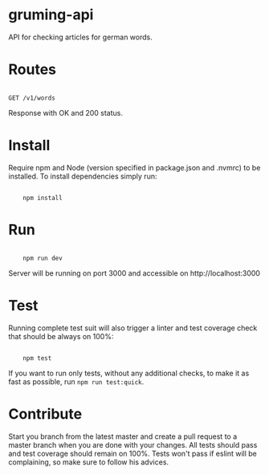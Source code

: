 # gruming-api
API for checking articles for german words.


# Routes

```

GET /v1/words

```
Response with OK and 200 status.


# Install

Require npm and Node (version specified in package.json and .nvmrc) to be installed. To install dependencies simply run:

```

    npm install

```

# Run

```

    npm run dev

```
Server will be running on port 3000 and accessible on http://localhost:3000


# Test

Running complete test suit will also trigger a linter and test coverage check that should be always on 100%:

```

    npm test

```

If you want to run only tests, without any additional checks, to make it as fast as possible, run `npm run test:quick`.

# Contribute

Start you branch from the latest master and create a pull request to a master branch when you are done with your changes. All tests should pass and test coverage should remain on 100%. Tests won't pass if eslint will be complaining, so make sure to follow his advices.
